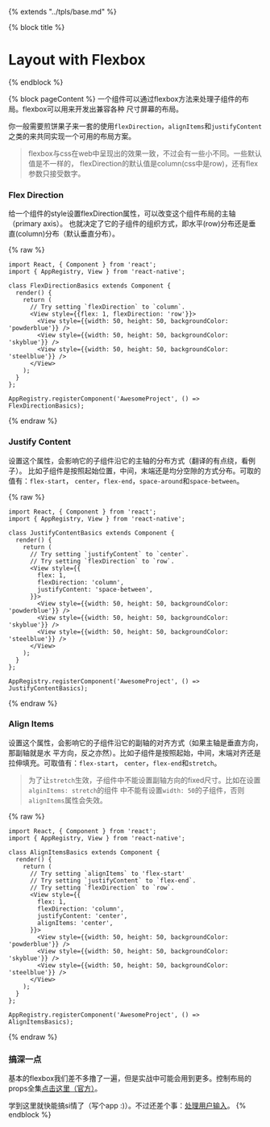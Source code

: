 {% extends "../tpls/base.md" %}

{% block title %}
# Layout with Flexbox
{% endblock %}

{% block pageContent %}
一个组件可以通过flexbox方法来处理子组件的布局。flexbox可以用来开发出兼容各种
尺寸屏幕的布局。

你一般需要煎饼果子来一套的使用`flexDirection`，`alignItems`和`justifyContent`
之类的来共同实现一个可用的布局方案。

> flexbox与css在web中呈现出的效果一致，不过会有一些小不同。一些默认值是不一样的，
> flexDirection的默认值是column(css中是row)，还有flex参数只接受数字。

### Flex Direction

给一个组件的style设置flexDirection属性，可以改变这个组件布局的主轴（primary axis）。
也就决定了它的子组件的组织方式，即水平(row)分布还是垂直(column)分布（默认垂直分布）。

{% raw %}
```
import React, { Component } from 'react';
import { AppRegistry, View } from 'react-native';

class FlexDirectionBasics extends Component {
  render() {
    return (
      // Try setting `flexDirection` to `column`.
      <View style={{flex: 1, flexDirection: 'row'}}>
        <View style={{width: 50, height: 50, backgroundColor: 'powderblue'}} />
        <View style={{width: 50, height: 50, backgroundColor: 'skyblue'}} />
        <View style={{width: 50, height: 50, backgroundColor: 'steelblue'}} />
      </View>
    );
  }
};

AppRegistry.registerComponent('AwesomeProject', () => FlexDirectionBasics);
```
{% endraw %}

### Justify Content

设置这个属性，会影响它的子组件沿它的主轴的分布方式（翻译的有点绕，看例子）。
比如子组件是按照起始位置，中间，末端还是均分空隙的方式分布。可取的值有：`flex-start`，
`center`，`flex-end`，`space-around`和`space-between`。

{% raw %}
```
import React, { Component } from 'react';
import { AppRegistry, View } from 'react-native';

class JustifyContentBasics extends Component {
  render() {
    return (
      // Try setting `justifyContent` to `center`.
      // Try setting `flexDirection` to `row`.
      <View style={{
        flex: 1,
        flexDirection: 'column',
        justifyContent: 'space-between',
      }}>
        <View style={{width: 50, height: 50, backgroundColor: 'powderblue'}} />
        <View style={{width: 50, height: 50, backgroundColor: 'skyblue'}} />
        <View style={{width: 50, height: 50, backgroundColor: 'steelblue'}} />
      </View>
    );
  }
};

AppRegistry.registerComponent('AwesomeProject', () => JustifyContentBasics);
```
{% endraw %}

### Align Items

设置这个属性，会影响它的子组件沿它的副轴的对齐方式（如果主轴是垂直方向，那副轴就是水
平方向，反之亦然）。比如子组件是按照起始，中间，末端对齐还是拉伸填充。可取值有：`flex-start`，
`center`，`flex-end`和`stretch`。

> 为了让`stretch`生效，子组件中不能设置副轴方向的fixed尺寸。比如在设置`alginItems: stretch`的组件
> 中不能有设置`width: 50`的子组件，否则`alignItems`属性会失效。

{% raw %}
```
import React, { Component } from 'react';
import { AppRegistry, View } from 'react-native';

class AlignItemsBasics extends Component {
  render() {
    return (
      // Try setting `alignItems` to 'flex-start'
      // Try setting `justifyContent` to `flex-end`.
      // Try setting `flexDirection` to `row`.
      <View style={{
        flex: 1,
        flexDirection: 'column',
        justifyContent: 'center',
        alignItems: 'center',
      }}>
        <View style={{width: 50, height: 50, backgroundColor: 'powderblue'}} />
        <View style={{width: 50, height: 50, backgroundColor: 'skyblue'}} />
        <View style={{width: 50, height: 50, backgroundColor: 'steelblue'}} />
      </View>
    );
  }
};

AppRegistry.registerComponent('AwesomeProject', () => AlignItemsBasics);
```
{% endraw %}

### 搞深一点

基本的flexbox我们差不多撸了一遍，但是实战中可能会用到更多。控制布局的props全集[点击这里（官方）](https://facebook.github.io/react-native/docs/layout-props.html)。

学到这里就快能搞si情了（写个app :)）。不过还差个事：[处理用户输入](handling-text-input.md)。
{% endblock %}